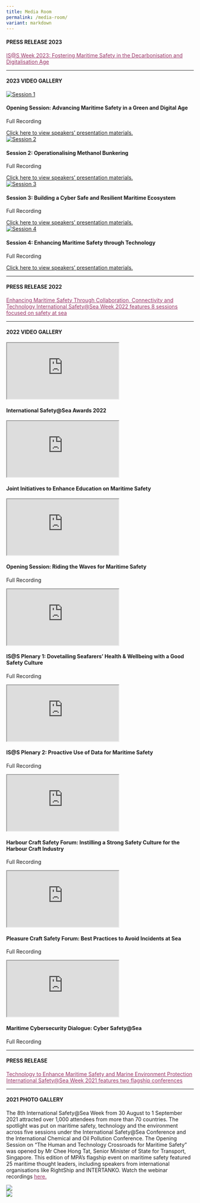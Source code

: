 ```yaml
---
title: Media Room
permalink: /media-room/
variant: markdown
---
```

<div class="row mx-0">
<div class="col is-12 mx-auto text-center">



<h4 class="mb-4 text-dark">PRESS RELEASE 2023</h4>
<p class="mt-4">
<span style="text-decoration: underline;">
<span style="color: #5c1d5e;">
<a style="color: #993366; text-decoration: underline;" target="_new" href="https://www.mpa.gov.sg/media-centre/details/is@s-week-2023-fostering-maritime-safety-in-the-decarbonisation-and-digitalisation-age">IS@S Week 2023: Fostering Maritime Safety in the Decarbonisation and Digitalisation Age</a>
</span>
</span>
</p>

<hr class="my-5">
<h4 class="mb-4 text-dark">2023 VIDEO GALLERY</h4>



<div class="row">

<div class="col is-6 mb-4">
<a href="https://www.youtube.com/watch?v=O0fx\_fy5wMM&amp;list=PLtnss4Yyvyaa7HWFaspGdN0qIHMianThr&amp;index=2">
<img alt="Session 1" src="/images/Thumbnails/Session_1.png">
	</a>
<h4 class="text-info">Opening Session: Advancing Maritime Safety in a Green and Digital Age</h4>
<p class="mb-0 mt-0" style="text-align:left;">Full Recording</p>
<a class="mb-0 mt-0" href="/resources" style="text-align:left;">Click here to view speakers’ presentation materials.</a>
</div>

<div class="col is-6 mb-4">
<a href="https://www.youtube.com/watch?v=43ALXHVAl-o&amp;list=PLtnss4Yyvyaa7HWFaspGdN0qIHMianThr&amp;index=2">
<img alt="Session 2" src="/images/Thumbnails/Session_2.png">
	</a>
<h4 class="text-info">Session 2: Operationalising Methanol Bunkering</h4>
<p class="mb-0 mt-0" style="text-align:left;">Full Recording</p>
<a class="mb-0 mt-0" href="/resources" style="text-align:left;">Click here to view speakers’ presentation materials.</a>
</div>

</div>
<div class="row">

<div class="col is-6 mb-4">
<a href="https://www.youtube.com/watch?v=UVnzWj0z8q0&amp;list=PLtnss4Yyvyaa7HWFaspGdN0qIHMianThr&amp;index=3">
<img alt="Session 3" src="/images/Thumbnails/Session_3.png">
	</a>	
<h4 class="text-info">Session 3: Building a Cyber Safe and Resilient Maritime Ecosystem</h4>
<p class="mb-0 mt-0" style="text-align:left;">Full Recording</p>
<a class="mb-0 mt-0" href="/resources" style="text-align:left;">Click here to view speakers’ presentation materials.</a>
</div>

<div class="col is-6 mb-4">
<a href="https://www.youtube.com/watch?v=O-LgdzsSK-8&amp;list=PLtnss4Yyvyaa7HWFaspGdN0qIHMianThr&amp;index=4">
<img alt="Session 4" src="/images/Thumbnails/Session_4.png">
	</a>
<h4 class="text-info">Session 4: Enhancing Maritime Safety through Technology</h4>
<p class="mb-0 mt-0" style="text-align:left;">Full Recording</p>
<a class="mb-0 mt-0" href="/resources" style="text-align:left;">Click here to view speakers’ presentation materials.</a>
</div>

</div>
<hr class="my-5">

</div>
</div>


<div class="row mx-0">
<div class="col is-12 mx-auto text-center">



<h4 class="mb-4 text-dark">PRESS RELEASE 2022</h4>
<p class="mt-4">
<span style="text-decoration: underline;">
<span style="color: #5c1d5e;">
<a style="color: #993366; text-decoration: underline;" target="_new" href="https://www.mpa.gov.sg/docs/mpalibraries/media-releases/news-release---international-safety-at-sea-week-by-mpa">Enhancing Maritime Safety Through Collaboration, Connectivity and Technology
International Safety@Sea Week 2022 features 8 sessions focused on safety at sea</a>
</span>
</span>
</p>

<hr class="my-5">


<h4 class="mb-4 text-dark">2022 VIDEO GALLERY</h4>



<div class="row">

<div class="col is-6 mb-4">
<div class="bp-youtube">
<iframe allowfullscreen="allowfullscreen" src="https://www.youtube.com/embed/w0LzyV3x4DU" class="embed-responsive-item"></iframe>
</div>
<h4 class="text-info">International Safety@Sea Awards 2022</h4>
</div>

<div class="col is-6 mb-4">
<div class="bp-youtube">
<iframe allowfullscreen="allowfullscreen" src="https://www.youtube.com/embed/uGaMOkQnHNM" class="embed-responsive-item"></iframe>
</div>
<h4 class="text-info">Joint Initiatives to Enhance Education on Maritime Safety</h4>
</div>

</div>



<div class="row">

<div class="col is-6 mb-4">
<div class="bp-youtube">
<iframe allowfullscreen="allowfullscreen" src="https://www.youtube.com/embed/ko-xER2fxzw" class="embed-responsive-item"></iframe>
</div>
<h4 class="text-info">Opening Session: Riding the Waves for Maritime Safety</h4>
<p style="text-align:left;">Full Recording</p>
</div>

<div class="col is-6 mb-4">
<div class="bp-youtube">
<iframe allowfullscreen="allowfullscreen" src="https://www.youtube.com/embed/6VwCzFmLX1w" class="embed-responsive-item"></iframe>
</div>
<h4 class="text-info">IS@S Plenary 1: Dovetailing Seafarers’ Health &amp; Wellbeing with a Good Safety Culture</h4>
<p style="text-align:left;">Full Recording</p>
</div>

</div>



<div class="row">

<div class="col is-6 mb-4">
<div class="bp-youtube">
<iframe allowfullscreen="allowfullscreen" src="https://www.youtube.com/embed/vkiJWV0Vr6M" class="embed-responsive-item"></iframe>
</div>
<h4 class="text-info">IS@S Plenary 2: Proactive Use of Data for Maritime Safety</h4>
<p style="text-align:left;">Full Recording</p>
</div>

<div class="col is-6 mb-4">
<div class="bp-youtube">
<iframe allowfullscreen="allowfullscreen" src="https://www.youtube.com/embed/jPniEkTkfhA" class="embed-responsive-item"></iframe>
</div>
<h4 class="text-info">Harbour Craft Safety Forum: Instilling a Strong Safety Culture for the Harbour Craft Industry</h4>
<p style="text-align:left;">Full Recording</p>
</div>

</div>



<div class="row">

<div class="col is-6 mb-4">
<div class="bp-youtube">
<iframe allowfullscreen="allowfullscreen" src="https://www.youtube.com/embed/T9uVZqfQGU0" class="embed-responsive-item"></iframe>
</div>
<h4 class="text-info">Pleasure Craft Safety Forum: Best Practices to Avoid Incidents at Sea</h4>
<p style="text-align:left;">Full Recording</p>
</div>

<div class="col is-6 mb-4">
<div class="bp-youtube">
<iframe allowfullscreen="allowfullscreen" src="https://www.youtube.com/embed/LU61fZml3-s" class="embed-responsive-item"></iframe>
</div>
<h4 class="text-info">Maritime Cybersecurity Dialogue: Cyber Safety@Sea</h4>
<p style="text-align:left;">Full Recording</p>
</div>

</div>

<hr class="my-5">


<h4 class="mb-4 text-dark">PRESS RELEASE</h4>
<p class="mt-4">
<span style="text-decoration: underline;">
<span style="color: #5c1d5e;">
<a style="color: #993366; text-decoration: underline;" href="/images/Press Release_Day_1.pdf">Technology to Enhance Maritime Safety and Marine Environment Protection <br>International Safety@Sea Week 2021 features two flagship conferences</a>
</span>
</span>
</p>
<hr class="my-5">
<h4 class="mb-4 text-dark">2021 PHOTO GALLERY</h4>
<p class="mt-4">The 8th International Safety@Sea Week from 30 August to 1 September 2021 attracted over 1,000 attendees from more than 70 countries. The spotlight was put on maritime safety, technology and the environment across five sessions under the International Safety@Sea Conference and the International Chemical and Oil Pollution Conference. The Opening Session on “The Human and Technology Crossroads for Maritime Safety” was opened by Mr Chee Hong Tat, Senior Minister of State for Transport, Singapore. This edition of MPA’s flagship event on maritime safety featured 25 maritime thought leaders, including speakers from international organisations like RightShip and INTERTANKO. Watch the webinar recordings <a style="color: #993366; text-decoration: underline;" href="https://youtube.com/playlist?list=PLtnss4YyvyaZWL9Yk7hDWkz0J55N0-53X">here.</a>
</p>
<div class="row px-3">
<div class="col is-6 mb-4">
<img src="/images/1.jpg">
</div>
<div class="col is-6 mb-4">
<img src="/images/2.png">
</div>
</div>
<div class="row gallery-row gallery3 mx-0">
<div class="col is-4 mb-4">
<div style="background-image: url('/images/3.jpg');background-position: center; background-repeat: no-repeat; background-size: cover;" class="media-height"></div>
</div>
<div class="col is-4 mb-4">
<div style="background-image: url('/images/4.jpg');background-position: center; background-repeat: no-repeat; background-size: cover;" class="media-height"></div>
</div>
<div class="col is-4 mb-4">
<div style="background-image: url('/images/5.png');background-position: center; background-repeat: no-repeat; background-size: cover;" class="media-height"></div>
</div>
</div>
<div class="row">
<div class="col is-4 mb-4">
<div style="background-image: url('/images/6.jpg');background-position: center; background-repeat: no-repeat; background-size: cover;" class="media-height"></div>
</div>
<div class="col is-4 mb-4">
<div style="background-image: url('/images/7.jpg');background-position: center; background-repeat: no-repeat; background-size: cover;" class="media-height"></div>
</div>
<div class="col is-4 mb-4">
<div style="background-image: url('/images/8.png');background-position: center; background-repeat: no-repeat; background-size: cover;" class="media-height"></div>
</div>
</div>
<div class="row">
<div class="col is-4 mb-4">
<div style="background-image: url('/images/9.png');background-position: center; background-repeat: no-repeat; background-size: cover;" class="media-height"></div>
</div>
<div class="col is-4 mb-4">
<div style="background-image: url('/images/10.jpg');background-position: center; background-repeat: no-repeat; background-size: cover;" class="media-height"></div>
</div>
<div class="col is-4 mb-4">
<div style="background-image: url('/images/11.png');background-position: center; background-repeat: no-repeat; background-size: cover;" class="media-height"></div>
</div>
</div>
<div class="row">
<div class="col is-4 mb-4">
<div style="background-image: url('/images/12.jpg');background-position: center; background-repeat: no-repeat; background-size: cover;" class="media-height"></div>
</div>
<div class="col is-4 mb-4">
<div style="background-image: url('/images/13.jpg');background-position: center; background-repeat: no-repeat; background-size: cover;" class="media-height"></div>
</div>
</div>
<hr class="my-5">
<h4 class="mb-4 text-dark">2021 VIDEO GALLERY</h4>
<div class="row">
<div class="col is-6 mb-4">
<div class="bp-youtube">
<iframe allowfullscreen="allowfullscreen" src="https://www.youtube.com/embed/7oORxVZY4_0" class="embed-responsive-item"></iframe>
</div>
<h4 class="text-info">Opening Session: The Human and Technology Crossroads for Maritime Safety</h4>
<p>Full Recording</p>
</div>
<div class="col is-6 mb-4">
<div class="bp-youtube">
<iframe allowfullscreen="allowfullscreen" src="https://www.youtube.com/embed/A3btxNUfv6Y" class="embed-responsive-item"></iframe>
</div>
<h4 class="text-info">MPA International Safety@Sea Awards 2021</h4>
<p>Full Recording</p>
</div>
</div>
<div class="row">
<div class="col is-6 mb-4">
<div class="bp-youtube">
<iframe allowfullscreen="allowfullscreen" src="https://www.youtube.com/embed/kblPMWK-ytE" class="embed-responsive-item"></iframe>
</div>
<h4 class="text-info">IS@S Plenary 1: Safer Carriage of Goods – What More Must Be Done?</h4>
<p>Full Recording</p>
</div>
<div class="col is-6 mb-4">
<div class="bp-youtube">
<iframe allowfullscreen="allowfullscreen" src="https://www.youtube.com/embed/9mSicHCQqKk" class="embed-responsive-item"></iframe>
</div>
<h4 class="text-info">IS@S Plenary 2: Rethinking Crew Training in a VUCA World</h4>
<p>Full Recording</p>
</div>
</div>
<div class="row">
<div class="col is-6 mb-4">
<div class="bp-youtube">
<iframe allowfullscreen="allowfullscreen" src="https://www.youtube.com/embed/60IO5pUhiIY" class="embed-responsive-item"></iframe>
</div>
<h4 class="text-info">ICOPCE Plenary 1: Future Proofing Marine Environment Protection in a Changing Landscape</h4>
<p>Full Recording</p>
</div>
<div class="col is-6 mb-4">
<div class="bp-youtube">
<iframe allowfullscreen="allowfullscreen" src="https://www.youtube.com/embed/FsJf7t8BPWk" class="embed-responsive-item"></iframe>
</div>
<h4 class="text-info">ICOPCE Plenary 2: Navigating the Increased Complexity of Incident Management</h4>
<p>Full Recording</p>
</div>
</div>
<hr class="my-5">
<h4 class="mb-4 text-dark">2020 PHOTO GALLERY</h4>
<p class="mt-4">MPA organised the International Safety@Sea Webinar Series from 30 November to 1 December 2020. More than 900 attendees from over 40 countries participated in the four sessions which discussed maritime safety, seafarers’ mental health &amp; wellness, ship safety and incidents, as well as ship management in the new normal. The Opening Session on “Maritime Safety: New Normal, New Paradigms” was opened by Mr Chee Hong Tat, Senior Minister of State for Foreign Affairs and Transport, Singapore. The seventh edition of MPA’s flagship event on maritime safety featured 21 speakers from across the maritime community including international organisations like the International Maritime Organization, The International Chamber of Shipping, The Nautical Institute, BIMCO and the International Association of Classification Societies. Watch the webinar recordings <a style="color: #993366; text-decoration: underline;" href="https://www.youtube.com/playlist?list=PLtnss4YyvyaaOnjqIxMimNqh6UhURUkXO">here.</a>
</p>
<div class="row px-3">
<div class="col is-6 mb-4">
<img src="/images/media/Photo01.jpg">
</div>
<div class="col is-6 mb-4">
<img src="/images/media/Photo02.jpg">
</div>
</div>
<div class="row gallery-row gallery3 mx-0">
<div class="col is-4 mb-4">
<div style="background-image: url('/images/media/2020/1_Group_photo_OC.jpg');background-position: center; background-repeat: no-repeat; background-size: cover;" class="media-height"></div>
</div>
<div class="col is-4 mb-4">
<div style="background-image: url('/images/media/2020/2_SMS_Chee_Hong_Tat_MOT.jpg');background-position: center; background-repeat: no-repeat; background-size: cover;" class="media-height"></div>
</div>
<div class="col is-4 mb-4">
<div style="background-image: url('/images/media/2020/3_Heike_Deggim_IMO.jpg');background-position: center; background-repeat: no-repeat; background-size: cover;" class="media-height"></div>
</div>
</div>
<div class="row">
<div class="col is-4 mb-4">
<div style="background-image: url('/images/media/2020/4_DSC03418_resized.jpg');background-position: center; background-repeat: no-repeat; background-size: cover;" class="media-height"></div>
</div>
<div class="col is-4 mb-4">
<div style="background-image: url('/images/media/2020/5_7911_resized.jpg');background-position: center; background-repeat: no-repeat; background-size: cover;" class="media-height"></div>
</div>
<div class="col is-4 mb-4">
<div style="background-image: url('/images/media/2020/6_3434_resized.jpg');background-position: center; background-repeat: no-repeat; background-size: cover;" class="media-height"></div>
</div>
</div>
<div class="row">
<div class="col is-4 mb-4">
<div style="background-image: url('/images/media/2020/7_Dr_Cao_Desheng_CHINA_MSA.jpg');background-position: center; background-repeat: no-repeat; background-size: cover;" class="media-height"></div>
</div>
<div class="col is-4 mb-4">
<div style="background-image: url('/images/media/2020/8_Esben_Poulsson_ICS.jpg');background-position: center; background-repeat: no-repeat; background-size: cover;" class="media-height"></div>
</div>
<div class="col is-4 mb-4">
<div style="background-image: url('/images/media/2020/9_OpeningSessionPanellists.jpg');background-position: center; background-repeat: no-repeat; background-size: cover;" class="media-height"></div>
</div>
</div>
<div class="row">
<div class="col is-4 mb-4">
<div style="background-image: url('/images/media/2020/10_07959_resized.jpg');background-position: center; background-repeat: no-repeat; background-size: cover;" class="media-height"></div>
</div>
<div class="col is-4 mb-4">
<div style="background-image: url('/images/media/2020/11_03285_resized.jpg');background-position: center; background-repeat: no-repeat; background-size: cover;" class="media-height"></div>
</div>
<div class="col is-4 mb-4">
<div style="background-image: url('/images/media/2020/12_Jillian_Carson-Jackson_NI.jpg');background-position: center; background-repeat: no-repeat; background-size: cover;" class="media-height"></div>
</div>
</div>
<div class="row">
<div class="col is-4 mb-4">
<div style="background-image: url('/images/media/2020/13_3126_resized.jpg');background-position: center; background-repeat: no-repeat; background-size: cover;" class="media-height"></div>
</div>
<div class="col is-4 mb-4">
<div style="background-image: url('/images/media/2020/14_3134_resized.jpg');background-position: center; background-repeat: no-repeat; background-size: cover;" class="media-height"></div>
</div>
<div class="col is-4 mb-4">
<div style="background-image: url('/images/media/2020/15_3137_resized.jpg');background-position: center; background-repeat: no-repeat; background-size: cover;" class="media-height"></div>
</div>
</div>
<div class="row">
<div class="col is-4 mb-4">
<div style="background-image: url('/images/media/2020/16_03500_resized.jpg');background-position: center; background-repeat: no-repeat; background-size: cover;" class="media-height"></div>
</div>
<div class="col is-4 mb-4">
<div style="background-image: url('/images/media/2020/17_3177_resized.jpg');background-position: center; background-repeat: no-repeat; background-size: cover;" class="media-height"></div>
</div>
<div class="col is-4 mb-4">
<div style="background-image: url('/images/media/2020/18_3228_resized.jpg');background-position: center; background-repeat: no-repeat; background-size: cover;" class="media-height"></div>
</div>
</div>
<div class="row">
<div class="col is-4 mb-4">
<div style="background-image: url('/images/media/2020/19_3123_resized.jpg');background-position: center; background-repeat: no-repeat; background-size: cover;" class="media-height"></div>
</div>
<div class="col is-4 mb-4">
<div style="background-image: url('/images/media/2020/20_3154_resized.jpg');background-position: center; background-repeat: no-repeat; background-size: cover;" class="media-height"></div>
</div>
<div class="col is-4 mb-4">
<div style="background-image: url('/images/media/2020/21_3257_resized.jpg');background-position: center; background-repeat: no-repeat; background-size: cover;" class="media-height"></div>
</div>
</div>
<div class="row">
<div class="col is-4 mb-4">
<div style="background-image: url('/images/media/2020/22_3311_resized.jpg');background-position: center; background-repeat: no-repeat; background-size: cover;" class="media-height"></div>
</div>
<div class="col is-4 mb-4">
<div style="background-image: url('/images/media/2020/23_Jakob_Larsen_BIMCO.jpg');background-position: center; background-repeat: no-repeat; background-size: cover;" class="media-height"></div>
</div>
<div class="col is-4 mb-4">
<div style="background-image: url('/images/media/2020/24_2380_resized.jpg');background-position: center; background-repeat: no-repeat; background-size: cover;" class="media-height"></div>
</div>
</div>
<div class="row">
<div class="col is-4 mb-4">
<div style="background-image: url('/images/media/2020/25_2330_resized.jpg');background-position: center; background-repeat: no-repeat; background-size: cover;" class="media-height"></div>
</div>
<div class="col is-4 mb-4">
<div style="background-image: url('/images/media/2020/26_2366_resized.jpg');background-position: center; background-repeat: no-repeat; background-size: cover;" class="media-height"></div>
</div>
<div class="col is-4 mb-4">
<div style="background-image: url('/images/media/2020/27_2415_resized.jpg');background-position: center; background-repeat: no-repeat; background-size: cover;" class="media-height"></div>
</div>
</div>
<div class="row">
<div class="col is-4 mb-4">
<div style="background-image: url('/images/media/2020/28_2292_resized.jpg');background-position: center; background-repeat: no-repeat; background-size: cover;" class="media-height"></div>
</div>
<div class="col is-4 mb-4">
<div style="background-image: url('/images/media/2020/29_2261_resized.jpg');background-position: center; background-repeat: no-repeat; background-size: cover;" class="media-height"></div>
</div>
<div class="col is-4 mb-4">
<div style="background-image: url('/images/media/2020/30_Koichi_Fujiwara_IACS.jpg');background-position: center; background-repeat: no-repeat; background-size: cover;" class="media-height"></div>
</div>
</div>
<div class="row">
<div class="col is-4 mb-4">
<div style="background-image: url('/images/media/2020/31_2670_resized.jpg');background-position: center; background-repeat: no-repeat; background-size: cover;" class="media-height"></div>
</div>
<div class="col is-4 mb-4">
<div style="background-image: url('/images/media/2020/32_2546_resized.jpg');background-position: center; background-repeat: no-repeat; background-size: cover;" class="media-height"></div>
</div>
<div class="col is-4 mb-4">
<div style="background-image: url('/images/media/2020/33_2583_resized.jpg');background-position: center; background-repeat: no-repeat; background-size: cover;" class="media-height"></div>
</div>
</div>
<div class="row">
<div class="col is-4 mb-4">
<div style="background-image: url('/images/media/2020/34_2511_resized.jpg');background-position: center; background-repeat: no-repeat; background-size: cover;" class="media-height"></div>
</div>
<div class="col is-4 mb-4">
<div style="background-image: url('/images/media/2020/35_2684_resized.jpg');background-position: center; background-repeat: no-repeat; background-size: cover;" class="media-height"></div>
</div>
</div>
<hr class="my-5">
<h4 class="mb-4 text-dark">2020 VIDEO GALLERY</h4>
<div class="row">
<div class="col is-6 mb-4">
<div class="bp-youtube">
<iframe allowfullscreen="allowfullscreen" src="https://www.youtube.com/embed/6kPSPpQ2hwE" class="embed-responsive-item"></iframe>
</div>
<h4 class="text-info">Maritime Singapore United</h4>
<p>A tribute to our MaritimeSG workers. <br>A salute from MPA, Singapore Maritime Foundation, Singapore Shipping Association and Singapore Maritime Officers’ Union to all working tirelessly to keep the Port of Singapore running, the goods moving and the economy going. </p>
</div>
<div class="col is-6 mb-4">
<div class="bp-youtube">
<iframe allowfullscreen="allowfullscreen" src="https://www.youtube.com/embed/4CVp07MvNUs" class="embed-responsive-item"></iframe>
</div>
<h4 class="text-info">MPA Next-Generation Patrol Craft</h4>
<p>The Maritime and Port Authority of Singapore (MPA) has launched six next-generation patrol craft to enhance its frontline capabilities to ensure navigational safety, and enhance the protection of the marine environment in the Port of Singapore.</p>
</div>
</div>
<div class="row">
<div class="col is-6 mb-4">
<div class="bp-youtube">
<iframe allowfullscreen="allowfullscreen" src="https://www.youtube.com/embed/3oQ1xwG73ts" class="embed-responsive-item"></iframe>
</div>
<h4 class="text-info">Opening Session: Maritime Safety: New Normal, New Paradigms</h4>
<p>Full Recording</p>
</div>
<div class="col is-6 mb-4">
<div class="bp-youtube">
<iframe allowfullscreen="allowfullscreen" src="https://www.youtube.com/embed/LycGtmXulUQ" class="embed-responsive-item"></iframe>
</div>
<h4 class="text-info">MPA International Safety@Sea Awards 2020</h4>
<p>Full Recording</p>
</div>
</div>
<div class="row">
<div class="col is-6 mb-4">
<div class="bp-youtube">
<iframe allowfullscreen="allowfullscreen" src="https://www.youtube.com/embed/5XUlhsuDDZQ" class="embed-responsive-item"></iframe>
</div>
<h4 class="text-info">Plenary 1: Mental Health and Wellness – Helping Seafarers Cope Better during a Pandemic</h4>
<p>Full Recording</p>
</div>
<div class="col is-6 mb-4">
<div class="bp-youtube">
<iframe allowfullscreen="allowfullscreen" src="https://www.youtube.com/embed/gupLed09X_M" class="embed-responsive-item"></iframe>
</div>
<h4 class="text-info">Plenary 2: Ship Safety – Reflecting on Incidents, Causality and the Way Forward</h4>
<p>Full Recording</p>
</div>
</div>
<div class="row">
<div class="col is-6 mb-4">
<div class="bp-youtube">
<iframe allowfullscreen="allowfullscreen" src="https://www.youtube.com/embed/2FkfhHQhrHg" class="embed-responsive-item"></iframe>
</div>
<h4 class="text-info">Plenary 3: Ship Management – Lessons Learnt for Safety and Standards in the New Normal</h4>
<p>Full Recording</p>
</div>
<div class="col is-6 mb-4">
</div>
</div>
<h4 class="mb-4 text-dark">
<br>2019 PHOTO GALLERY
</h4>
<p class="mt-4">MPA held the sixth edition of the annual International Safety@Sea Week in August 2019 to raise safety awareness and instill a safety-first culture at sea. As part of MPA’s flagship event on maritime safety, the fourth International Safety@Sea Conference centered on the theme of ‘Maritime Safety in a Digital Age’. Attended by nearly 300 international maritime professionals from 29 countries, the event facilitated a dynamic exchange of ideas and best practices on enhancing maritime safety.</p>
<div class="row gallery-row gallery3 mx-0">
<div class="col is-4 mb-4">
<div style="background-image: url('/images/media/2019/MPA-ISAS2019-01.jpg');background-position: center; background-repeat: no-repeat; background-size: cover;" class="media-height"></div>
</div>
<div class="col is-4 mb-4">
<div style="background-image: url('/images/media/2019/MPA-ISAS2019-02.jpg');background-position: center; background-repeat: no-repeat; background-size: cover;" class="media-height"></div>
</div>
<div class="col is-4 mb-4">
<div style="background-image: url('/images/media/2019/MPA-ISAS2019-04.jpg');background-position: center; background-repeat: no-repeat; background-size: cover;" class="media-height"></div>
</div>
</div>
<div class="row">
<div class="col is-4 mb-4">
<div style="background-image: url('/images/media/2019/MPA-ISAS2019-05.jpg');background-position: center; background-repeat: no-repeat; background-size: cover;" class="media-height"></div>
</div>
<div class="col is-4 mb-4">
<div style="background-image: url('/images/media/2019/MPA-ISAS2019-06.jpg');background-position: center; background-repeat: no-repeat; background-size: cover;" class="media-height"></div>
</div>
<div class="col is-4 mb-4">
<div style="background-image: url('/images/media/2019/MPA-ISAS2019-03.jpg');background-position: center; background-repeat: no-repeat; background-size: cover;" class="media-height"></div>
</div>
</div>
<div class="row">
<div class="col is-4 mb-4">
<div style="background-image: url('/images/media/2019/MPA-ISAS2019-07.jpg');background-position: center; background-repeat: no-repeat; background-size: cover;" class="media-height"></div>
</div>
<div class="col is-4 mb-4">
<div style="background-image: url('/images/media/2019/MPA-ISAS2019-08.jpg');background-position: center; background-repeat: no-repeat; background-size: cover;" class="media-height"></div>
</div>
<div class="col is-4 mb-4">
<div style="background-image: url('/images/media/2019/MPA-ISAS2019-09.jpg');background-position: center; background-repeat: no-repeat; background-size: cover;" class="media-height"></div>
</div>
</div>
<div class="row">
<div class="col is-4 mb-4">
<div style="background-image: url('/images/media/2019/MPA-ISAS2019-11.jpg');background-position: center; background-repeat: no-repeat; background-size: cover;" class="media-height"></div>
</div>
<div class="col is-4 mb-4">
<div style="background-image: url('/images/media/2019/MPA-ISAS2019-10.jpg');background-position: center; background-repeat: no-repeat; background-size: cover;" class="media-height"></div>
</div>
<div class="col is-4 mb-4">
<div style="background-image: url('/images/media/2019/MPA-ISAS2019-12.jpg');background-position: center; background-repeat: no-repeat; background-size: cover;" class="media-height"></div>
</div>
</div>
<div class="row">
<div class="col is-4 mb-4">
<div style="background-image: url('/images/media/2019/MPA-ISAS2019-13.jpg');background-position: center; background-repeat: no-repeat; background-size: cover;" class="media-height"></div>
</div>
<div class="col is-4 mb-4">
<div style="background-image: url('/images/media/2019/MPA-ISAS2019-14.jpg');background-position: center; background-repeat: no-repeat; background-size: cover;" class="media-height"></div>
</div>
</div>
</div>
</div>
<style>
.media-height {
height: 25vh;
}
.content h4{
color: #004f9f;
margin-top:16px;
}	
</style>